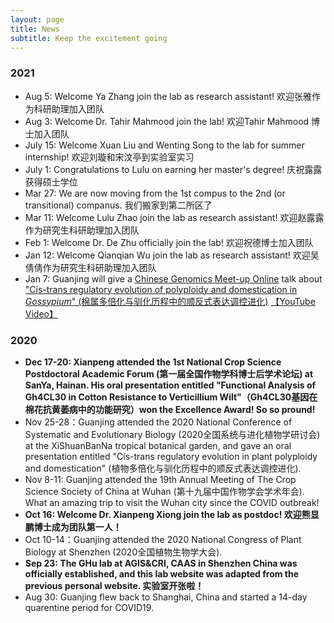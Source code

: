 ```yaml
---
layout: page
title: News
subtitle: Keep the excitement going
---
```


### 2021
* Aug 5: Welcome Ya Zhang join the lab as research assistant! 欢迎张雅作为科研助理加入团队
* Aug 3: Welcome Dr. Tahir Mahmood join the lab! 欢迎Tahir Mahmood 博士加入团队
* July 15: Welcome Xuan Liu and Wenting Song to the lab for summer internship! 欢迎刘璇和宋汶亭到实验室实习
* July 1: Congratulations to Lulu on earning her master's degree! 庆祝露露获得硕士学位
* Mar 27: We are now moving from the 1st compus to the 2nd (or transitional) companus. 我们搬家到第二所区了
* Mar 11: Welcome Lulu Zhao join the lab as research assistant! 欢迎赵露露作为研究生科研助理加入团队
* Feb 1: Welcome Dr. De Zhu officially join the lab! 欢迎祝德博士加入团队
* Jan 12: Welcome Qianqian Wu join the lab as research assistant! 欢迎吴倩倩作为研究生科研助理加入团队
* Jan 7: Guanjing will give a [Chinese Genomics Meet-up Online](https://cgmonline.co/) talk about ["Cis-trans regulatory evolution of polyploidy and domestication in *Gossypium*" (棉属多倍化与驯化历程中的顺反式表达调控进化)](https://cgmonline.co/2021/01/cgm-%E7%AC%AC131%E6%9C%9F-%E6%A3%89%E5%B1%9E%E5%A4%9A%E5%80%8D%E5%8C%96%E4%B8%8E%E9%A9%AF%E5%8C%96%E5%8E%86%E7%A8%8B%E4%B8%AD%E7%9A%84%E9%A1%BA%E5%8F%8D%E5%BC%8F%E8%A1%A8%E8%BE%BE%E8%B0%83%E6%8E%A7%E8%BF%9B%E5%8C%96/) [【YouTube Video】](https://youtu.be/mhR-ilmflGo) 

### 2020
* **Dec 17-20: Xianpeng attended the 1st National Crop Science Postdoctoral Academic Forum (第一届全国作物学科博士后学术论坛) at SanYa, Hainan. His oral presentation entitled "Functional Analysis of Gh4CL30 in Cotton Resistance to Verticillium Wilt"（Gh4CL30基因在棉花抗黄萎病中的功能研究）won the Excellence Award! So so pround!**
* Nov 25-28：Guanjing attended the 2020 National Conference of Systematic and Evolutionary Biology (2020全国系统与进化植物学研讨会) at the XiShuanBanNa tropical botanical garden, and gave an oral presentation entitled "Cis-trans regulatory evolution in plant polyploidy and domestication" (植物多倍化与驯化历程中的顺反式表达调控进化).
* Nov 8-11: Guanjing attended the 19th Annual Meeting of The Crop Science Society of China at Wuhan (第十九届中国作物学会学术年会). What an amazing trip to visit the Wuhan city since the COVID outbreak!
* **Oct 16: Welcome Dr. Xianpeng Xiong join the lab as postdoc! 欢迎熊显鹏博士成为团队第一人！** 
* Oct 10-14：Guanjing attended the 2020 National Congress of Plant Biology at Shenzhen (2020全国植物生物学大会).
* **Sep 23: The GHu lab at AGIS&CRI, CAAS in Shenzhen China was officially established, and this lab website was adapted from the previous personal website. 实验室开张啦！**
* Aug 30: Guanjing flew back to Shanghai, China and started a 14-day quarentine period for COVID19.
